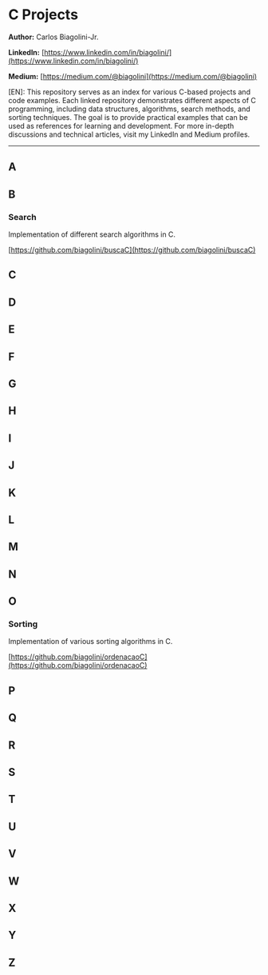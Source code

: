 # C Projects

**Author:** Carlos Biagolini-Jr.

**LinkedIn:** [https://www.linkedin.com/in/biagolini/](https://www.linkedin.com/in/biagolini/)

**Medium:** [https://medium.com/@biagolini](https://medium.com/@biagolini)

[EN]: This repository serves as an index for various C-based projects and code examples. Each linked repository demonstrates different aspects of C programming, including data structures, algorithms, search methods, and sorting techniques. The goal is to provide practical examples that can be used as references for learning and development. For more in-depth discussions and technical articles, visit my LinkedIn and Medium profiles.

---

## A

## B

### Search
Implementation of different search algorithms in C.

[https://github.com/biagolini/buscaC](https://github.com/biagolini/buscaC)

## C

## D

## E

## F

## G

## H

## I

## J

## K

## L

## M

## N

## O

### Sorting
Implementation of various sorting algorithms in C.

[https://github.com/biagolini/ordenacaoC](https://github.com/biagolini/ordenacaoC)

## P

## Q

## R

## S

## T

## U

## V

## W

## X

## Y

## Z

